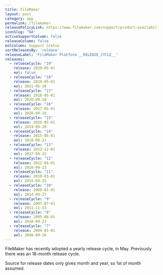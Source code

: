 ```yaml
---
title: FileMaker
layout: post
category: app
permalink: /filemaker
releasePolicyLink: https://www.filemaker.com/support/product-availability.html
iconSlug: "NA"
activeSupportColumn: false
releaseColumn: false
eolColumn: Support Status
sortReleasesBy: 'release'
releaseLabel: 'FileMaker Platform __RELEASE_CYCLE__'
releases:
  - releaseCycle: "19"
    release: 2020-05-01
    eol: false
  - releaseCycle: "18"
    release: 2019-05-01
    eol: 2021-05-30
  - releaseCycle: "17"
    release: 2018-05-01
    eol: 2020-09-18
  - releaseCycle: "16"
    release: 2017-05-01
    eol: 2020-09-18
  - releaseCycle: "15"
    release: 2016-05-01
    eol: 2019-09-20
  - releaseCycle: "14"
    release: 2015-05-01
    eol: 2018-09-21
  - releaseCycle: "13"
    release: 2013-12-01
    eol: 2017-09-22
  - releaseCycle: "12"
    release: 2012-04-01
    eol: 2016-09-23
  - releaseCycle: "11"
    release: 2010-03-01
    eol: 2015-09-25
  - releaseCycle: "10"
    release: 2009-01-01
    eol: 2014-09-27
  - releaseCycle: "9"
    release: 2007-07-01
    eol: 2011-11-15
  - releaseCycle: "8"
    release: 2005-08-01
    eol: 2010-09-23
  - releaseCycle: "7"
    release: 2004-03-01
    eol: 2008-09-26
---
```


FileMaker has recently adopted a yearly release cycle, in May. Previously there was an 18-month release cycle.

Source for release dates only gives month and year, so 1st of month assumed.
